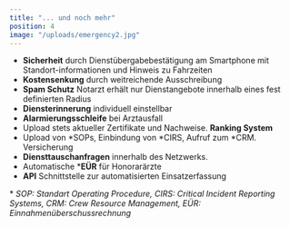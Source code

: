 ```yaml
---
title: "... und noch mehr"
position: 4
image: "/uploads/emergency2.jpg"
---
```


- **Sicherheit** durch Dienstübergabebestätigung am Smartphone mit Standort-informationen und Hinweis zu Fahrzeiten
- **Kostensenkung** durch weitreichende Ausschreibung
- **Spam Schutz** Notarzt erhält nur Dienstangebote innerhalb eines fest definierten Radius
- **Diensterinnerung** individuell einstellbar
- **Alarmierungsschleife** bei Arztausfall
- Upload stets aktueller Zertifikate und Nachweise. **Ranking System**
- Upload von *SOPs, Einbindung von *CIRS, Aufruf zum *CRM. Versicherung
- **Diensttauschanfragen** innerhalb des Netzwerks.
- Automatische \***EÜR** für Honorarärzte
- **API** Schnittstelle zur automatisierten Einsatzerfassung

\* *SOP: Standart Operating Procedure, CIRS: Critical Incident Reporting Systems, CRM: Crew Resource Management, EÜR: Einnahmenüberschussrechnung*